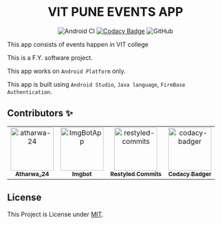 <div align="center">
<h1 align="center">VIT PUNE EVENTS APP</h1>

![Android CI](https://img.shields.io/github/workflow/status/atharwa-24/VIT_Pune_Events/Android%20CI?logo=Android)
[![Codacy Badge](https://app.codacy.com/project/badge/Grade/510b3139a60441dda33be9582ed1e5a0)](https://www.codacy.com/manual/atharwakharkar/VIT_Pune_Events?utm_source=github.com&amp;utm_medium=referral&amp;utm_content=atharwa-24/VIT_Pune_Events&amp;utm_campaign=Badge_Grade)
![GitHub](https://img.shields.io/github/license/atharwa-24/VIT_Pune_Events?logo=Github)

</div>

This app consists of events happen in VIT college

This is a F.Y. software project.

This app works on `Android Platform` only.

This app is built using `Android Studio`, `Java language`,
`FireBase Authentication`.
## Contributors :sparkles:
<table>
<tr>
                <td align="center">
                    <a href="https://github.com/atharwa-24">
                        <img src="https://avatars0.githubusercontent.com/u/54115798?v=4" width="100;" alt="atharwa-24"/>
                        <br />
                        <sub><b>Atharwa_24</b></sub>
                    </a>
                </td>
                <td align="center">
                    <a href="https://github.com/ImgBotApp">
                        <img src="https://avatars1.githubusercontent.com/u/31427850?v=4" width="100;" alt="ImgBotApp"/>
                        <br />
                        <sub><b>Imgbot</b></sub>
                    </a>
                </td>
                <td align="center">
                    <a href="https://github.com/restyled-commits">
                        <img src="https://avatars0.githubusercontent.com/u/65077583?v=4" width="100;" alt="restyled-commits"/>
                        <br />
                        <sub><b>Restyled Commits</b></sub>
                    </a>
                </td>
                <td align="center">
                    <a href="https://github.com/codacy-badger">
                        <img src="https://avatars3.githubusercontent.com/u/23704769?v=4" width="100;" alt="codacy-badger"/>
                        <br />
                        <sub><b>Codacy Badger</b></sub>
                    </a>
                </td></tr>
</table>

## License 

This Project is License under [MIT](https://github.com/atharwa-24/VIT_Pune_Events/blob/develop/LICENSE).
